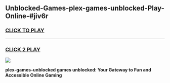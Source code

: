 
## Unblocked-Games-plex-games-unblocked-Play-Online-#jiv6r
<h3>
<a href="https://premium.freeplayer.one?title=plex-games-unblocked&ref=24F">CLICK TO PLAY</a></h3>
<hr>

<h3>
<a href="https://premium.freeplayer.one?title=plex-games-unblocked&ref=24F">CLICK 2 PLAY</a>
  
</h3>

<a href="https://premium.freeplayer.one?title=plex-games-unblocked&ref=24F/"><img src="https://clearcache.store/games.png"></a>


**plex-games-unblocked games unblocked: Your Gateway to Fun and Accessible Online Gaming**
